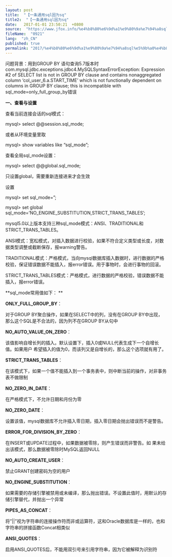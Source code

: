 ```yaml
---
layout: post
title:  "【一条通用sql因为sq"
title2:  "【一条通用sql因为sq"
date:   2017-01-01 23:50:21  +0800
source:  "https://www.jfox.info/%e4%b8%80%e6%9d%a1%e9%80%9a%e7%94%a8sql%e5%9b%a0%e4%b8%basq.html"
fileName:  "0921"
lang:  "zh_CN"
published: true
permalink: "2017/%e4%b8%80%e6%9d%a1%e9%80%9a%e7%94%a8sql%e5%9b%a0%e4%b8%basq.html"
---
```


问题背景：用到GROUP BY 语句查询5.7版本时com.mysql.jdbc.exceptions.jdbc4.MySQLSyntaxErrorException: Expression #2 of SELECT list is not in GROUP BY clause and contains nonaggregated column ‘col_user_6.a.START_TIME’ which is not functionally dependent on columns in GROUP BY clause; this is incompatible with sql_mode=only_full_group_by错误

**一、查看与设置**

查看当前连接会话的sql模式：

mysql> select @@session.sql_mode;

或者从环境变量里取

mysql> show variables like “sql_mode”;

查看全局sql_mode设置：

mysql> select @@global.sql_mode; 

只设置global，需要重新连接进来才会生效

设置

mysql> set sql_mode=”;

mysql> set global sql_mode=’NO_ENGINE_SUBSTITUTION,STRICT_TRANS_TABLES’;

mysql5.0以上版本支持三种sql_mode模式：ANSI、TRADITIONAL和STRICT_TRANS_TABLES。 

ANSI模式：宽松模式，对插入数据进行校验，如果不符合定义类型或长度，对数据类型调整或截断保存，报warning警告。 

TRADITIONAL模式：严格模式，当向mysql数据库插入数据时，进行数据的严格校验，保证错误数据不能插入，报error错误。用于事物时，会进行事物的回滚。 

STRICT_TRANS_TABLES模式：严格模式，进行数据的严格校验，错误数据不能插入，报error错误。 

**sql_mode常用值如下： **

**ONLY_FULL_GROUP_BY**：

对于GROUP BY聚合操作，如果在SELECT中的列，没有在GROUP BY中出现，那么这个SQL是不合法的，因为列不在GROUP BY从句中

**NO_AUTO_VALUE_ON_ZERO**：

该值影响自增长列的插入。默认设置下，插入0或NULL代表生成下一个自增长值。如果用户 希望插入的值为0，而该列又是自增长的，那么这个选项就有用了。

**STRICT_TRANS_TABLES**：

在该模式下，如果一个值不能插入到一个事务表中，则中断当前的操作，对非事务表不做限制

**NO_ZERO_IN_DATE**：

在严格模式下，不允许日期和月份为零

**NO_ZERO_DATE**：

设置该值，mysql数据库不允许插入零日期，插入零日期会抛出错误而不是警告。

**ERROR_FOR_DIVISION_BY_ZERO**：

在INSERT或UPDATE过程中，如果数据被零除，则产生错误而非警告。如 果未给出该模式，那么数据被零除时MySQL返回NULL

**NO_AUTO_CREATE_USER**：

禁止GRANT创建密码为空的用户

**NO_ENGINE_SUBSTITUTION**：

如果需要的存储引擎被禁用或未编译，那么抛出错误。不设置此值时，用默认的存储引擎替代，并抛出一个异常

**PIPES_AS_CONCAT**：

将”||”视为字符串的连接操作符而非或运算符，这和Oracle数据库是一样的，也和字符串的拼接函数Concat相类似

**ANSI_QUOTES**：

启用ANSI_QUOTES后，不能用双引号来引用字符串，因为它被解释为识别符
